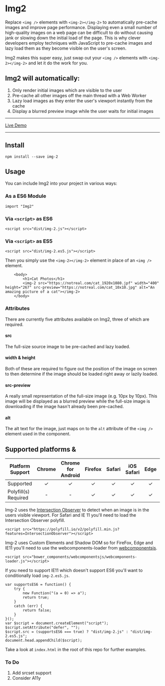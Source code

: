# Img2
Replace `<img />` elements with `<img-2></img-2>` to automatically pre-cache images and improve page performance. Displaying even a small number of high-quality images on a web page can be difficult to do without causing jank or slowing down the initial load of the page. This is why clever developers employ techniques with JavaScript to pre-cache images and lazy load them as they become visible on the user's screen.

Img2 makes this super easy, just swap out your `<img />` elements with `<img-2></img-2>` and let it do the work for you.

## Img2 will automatically:

1. Only render initial images which are visible to the user
2. Pre-cache all other images off the main thread with a Web Worker
3. Lazy load images as they enter the user's viewport instantly from the cache
4. Display a blurred preview image while the user waits for initial images

___

[Live Demo](https://revillweb.github.io/img-2/)

___

## Install 

`npm install --save img-2`

## Usage

You can include Img2 into your project in various ways:

### As a ES6 Module

`import "Img2"`

### Via `<script>` as ES6

`<script src="dist/img-2.js"></script>`

### Via `<script>` as ES5

`<script src="dist/img-2.es5.js"></script>`

Then you simply use the `<img-2></img-2>` element in place of an `<img />` element.

```
    <body>
        <h1>Cat Photos</h1>
        <img-2 src="https://notreal.com/cat_1920x1080.jpf" width="400" height="267" src-preview="https://notreal.com/cat_10x10.jpg" alt="An amazing picture of a cat"></img-2>
    </body>
```

### Attributes

There are currently five attributes available on Img2, three of which are required.

#### src

The full-size source image to be pre-cached and lazy loaded.

#### width & height

Both of these are required to figure out the position of the image on screen to then determine if the image should be loaded right away or lazily loaded.

#### src-preview

A really small representation of the full-size image (e.g. 10px by 10px). This image will be displayed as a blurred preview while the full-size image is downloading if the image hasn't already been pre-cached.

#### alt

The alt text for the image, just maps on to the `alt` attribute of the `<img />` element used in the component.

## Supported platforms & 

| Platform Support   | Chrome | Chrome for Android | Firefox | Safari | iOS Safari | Edge | IE 11 |
| ------------------ |:------:|:------:|:------:|:------:|:------:|:----:|:-----:|
| Supported          |✓|✓|✓|✓|✓|✓|✓|✓|
| Polyfill(s) Required |-|-|✓|✓|✓|✓|✓|✓|

Img-2 uses the [Intersection Observer](https://developer.mozilla.org/en-US/docs/Web/API/Intersection_Observer_API) to detect when an image is in the users visible viewport. For Safari and IE 11 you'll need to load the Intersection Observer polyfill.

```
<script src="https://polyfill.io/v2/polyfill.min.js?features=IntersectionObserver"></script>
```

Img-2 uses Custom Elements and Shadow DOM so for FireFox, Edge and IE11 you'll need to use the webcomponents-loader from [webcomponentsjs](https://github.com/webcomponents/webcomponentsjs).

```
<script src="bower_components/webcomponentsjs/webcomponents-loader.js"></script>
```

If you need to support IE11 which doesn't support ES6 you'll want to conditionally load `img-2.es5.js`.

```
var supportsES6 = function() {
    try {
        new Function("(a = 0) => a");
        return true;
    }
    catch (err) {
        return false;
    }
}();
var $script = document.createElement("script");
$script.setAttribute("defer", "");
$script.src = (supportsES6 === true) ? "dist/img-2.js" : "dist/img-2.es5.js";
document.head.appendChild($script);
```

Take a look at `index.html` in the root of this repo for further examples.

### To Do

1. Add srcset support
2. Consider A11y
